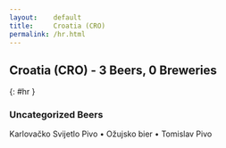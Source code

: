 ```yaml
---
layout:    default
title:     Croatia (CRO)
permalink: /hr.html
---
```


## Croatia (CRO) - 3 Beers, 0 Breweries
{: #hr }




### Uncategorized Beers

Karlovačko Svijetlo Pivo   • Ožujsko bier   • Tomislav Pivo  



 
